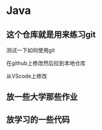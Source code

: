 # Java

## 这个仓库就是用来练习git

测试一下如何使用git

在github上修改然后拉到本地仓库

从VScode上修改



## 放一些大学那些作业



## 放学习的一些代码
